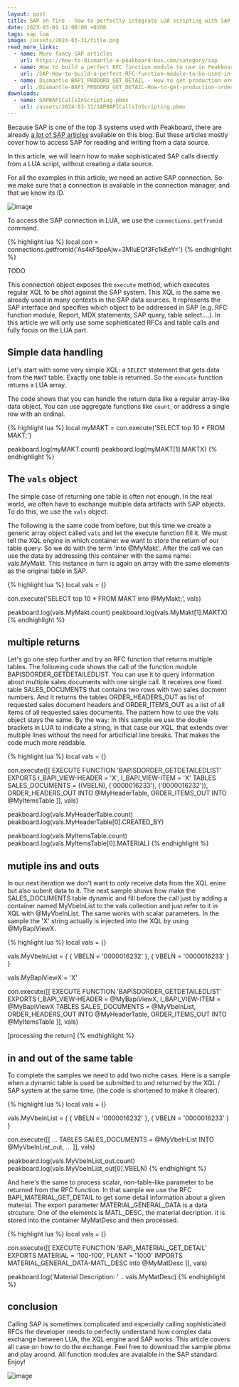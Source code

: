 ```yaml
---
layout: post
title: SAP on fire - how to perfectly integrate LUA scripting with SAP
date: 2023-03-01 12:00:00 +0200
tags: sap lua
image: /assets/2024-03-31/title.png
read_more_links:
  - name: More fancy SAP articles
    url: https://how-to-dismantle-a-peakboard-box.com/category/sap
  - name: How to build a perfect RFC function module to use in Peakboard
    url: /SAP-How-to-build-a-perfect-RFC-function-module-to-be-used-in-Peakboard.html
  - name: Dismantle BAPI_PRODORD_GET_DETAIL - How to get production order details from SAP
    url: /Dismantle-BAPI_PRODORD_GET_DETAIL-How-to-get-production-order-details-from-SAP.html
downloads:
  - name: SAPBAPICallsInScripting.pbmx
    url: /assets/2024-03-31/SAPBAPICallsInScripting.pbmx
---
```

Because SAP is one of the top 3 systems used with Peakboard, there are already [a lot of SAP articles](https://how-to-dismantle-a-peakboard-box.com/category/sap) available on this blog. But these articles mostly cover how to access SAP for reading and writing from a data source.

In this article, we will learn how to make sophisticated SAP calls directly from a LUA script, without creating a data source.

For all the examples in this article, we need an active SAP connection. So we make sure that a connection is available in the connection manager, and that we know its ID. 

![image](/assets/2024-03-31/010.png)

To access the SAP connection in LUA, we use the `connections.getfromid` command.

{% highlight lua %}
local con = connections.getfromid('As4kF5peAjw+3MIuEQf3Fc1kEeY=')
{% endhighlight %}

TODO

This connection object exposes the `execute` method, which executes regular XQL to be shot against the SAP system. This XQL is the same we already used in many contexts in the SAP data sources. It represents the SAP interface and specifies which object to be addressed in SAP (e.g. RFC function module, Report, MDX statements, SAP query, table select....). In this article we will only use some sophisticated RFCs and table calls and fully focus on the LUA part.

## Simple data handling

Let's start with some very simple XQL: a `SELECT` statement that gets data from the `MAKT` table. Exactly one table is returned. So the `execute` function returns a LUA array.

The code shows that you can handle the return data like a regular array-like data object. You can use aggregate functions like `count`, or address a single row with an ordinal. 

{% highlight lua %}
local myMAKT = con.execute('SELECT top 10 * FROM MAKT;')

peakboard.log(myMAKT.count)
peakboard.log(myMAKT[1].MAKTX)
{% endhighlight %}

## The `vals` object

The simple case of returning one table is often not enough. In the real world, we often have to exchange multiple data artifacts with SAP objects. To do this, we use the `vals` object.

The following is the same code from before, but this time we create a generic array object called `vals` and let the execute function fill it. We must tell the XQL engine in which container we want to store the return of our table query. So we do with the term 'into @MyMakt'. After the call we can use the data by addressing this container with the same name: vals.MyMakt. This instance in turn is again an array with the same elements as the original table in SAP. 

{% highlight lua %}
local vals = {}

con.execute('SELECT top 10 * FROM MAKT into @MyMakt;', vals)

peakboard.log(vals.MyMakt.count)
peakboard.log(vals.MyMakt[1].MAKTX)
{% endhighlight %}

## multiple returns

Let's go one step further and try an RFC function that returns multiple tables. The following code shows the call of the function module BAPISDORDER_GETDETAILEDLIST. You can use it to query information about multiple sales documents with one single call.
It receives one fixed table SALES_DOCUMENTS that contains two rows with two sales docment numbers. And it returns the tables ORDER_HEADERS_OUT as list of requested sales document headers and ORDER_ITEMS_OUT as a list of all items of all requested sales documents. The pattern how to use the vals object stays the same. By the way: In this sample we use the double brackets in LUA to indicate a string, in that case our XQL, that extends over multiple lines without the need for articificial line breaks. That makes the code much more readable.

{% highlight lua %}
local vals = {}

con.execute([[
EXECUTE FUNCTION 'BAPISDORDER_GETDETAILEDLIST'
  EXPORTS
    I_BAPI_VIEW-HEADER = 'X',
    I_BAPI_VIEW-ITEM   = 'X'
   TABLES
      SALES_DOCUMENTS = ((VBELN),
         ('0000016233'),
         ('0000016232')),
      ORDER_HEADERS_OUT INTO @MyHeaderTable,
	  ORDER_ITEMS_OUT INTO @MyItemsTable
  ]], vals)

peakboard.log(vals.MyHeaderTable.count)
peakboard.log(vals.MyHeaderTable[0].CREATED_BY)

peakboard.log(vals.MyItemsTable.count)
peakboard.log(vals.MyItemsTable[0].MATERIAL)
{% endhighlight %}

## mutiple ins and outs

In our next iteration we don't want to only receive data from the XQL enine but also submit data to it. The next sample shows how make the SALES_DOCUMENTS table dynamic and fill before the call just by adding a container named MyVbelnList to the vals  collection and just refer to it in XQL with @MyVbelnList. The same works with scalar parameters. In the sample the 'X' string actually is injected into the XQL by using @MyBapiViewX.

{% highlight lua %}
local vals = {}

vals.MyVbelnList = {
  { VBELN = '0000016232' },
  { VBELN = '0000016233' }
}

vals.MyBapiViewX = 'X'

con.execute([[
EXECUTE FUNCTION 'BAPISDORDER_GETDETAILEDLIST'
  EXPORTS
    I_BAPI_VIEW-HEADER = @MyBapiViewX,
    I_BAPI_VIEW-ITEM   = @MyBapiViewX
   TABLES
      SALES_DOCUMENTS = @MyVbelnList,
      ORDER_HEADERS_OUT INTO @MyHeaderTable,
	  ORDER_ITEMS_OUT INTO @MyItemsTable
  ]], vals)

[processing the return]
{% endhighlight %}

## in and out of the same table

To complete the samples we need to add two niche cases. Here is a sample when a dynamic table is used be submitted to and returned by the XQL / SAP system at the same time. (the code is shortened to make it clearer).

{% highlight lua %}
local vals = {}

vals.MyVbelnList = {
  { VBELN = '0000016232' },
  { VBELN = '0000016233' }
}

con.execute([[
...
   TABLES
      SALES_DOCUMENTS = @MyVbelnList INTO @MyVbelnList_out,
...
  ]], vals)

peakboard.log(vals.MyVbelnList_out.count)
peakboard.log(vals.MyVbelnList_out[0].VBELN)
{% endhighlight %}

And here's the same to process scalar, non-table-like parameter to be returned from the RFC function. In that sample we use the RFC BAPI_MATERIAL_GET_DETAIL to get some detail information about a given material. The export parameter MATERIAL_GENERAL_DATA is a data strcuture. One of the elements is MATL_DESC, the material decription. it is stored into the container MyMatDesc and then processed.

{% highlight lua %}
local vals = {}

con.execute([[
EXECUTE FUNCTION 'BAPI_MATERIAL_GET_DETAIL'
  EXPORTS
    MATERIAL = '100-100',
    PLANT = '1000'
   IMPORTS
      MATERIAL_GENERAL_DATA-MATL_DESC into @MyMatDesc
  ]], vals)

peakboard.log('Material Description: ' .. vals.MyMatDesc)
{% endhighlight %}

## conclusion

Calling SAP is sometimes complicated and especially calling sophisticated RFCs the developer needs to perfectly understand how complex data exchange between LUA, the XQL engine and SAP works. This article covers all case on how to do the exchange. Feel free to download the sample pbmx and play around. All function modules are avaialble in the SAP standard. Enjoy!

![image](/assets/2024-03-31/020.png)

